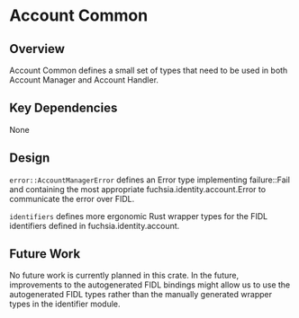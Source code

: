 # Account Common

## Overview

Account Common defines a small set of types that need to be used in both Account
Manager and Account Handler.


## Key Dependencies

None


## Design

`error::AccountManagerError` defines an Error type implementing failure::Fail
and containing the most appropriate fuchsia.identity.account.Error to
communicate the error over FIDL.

`identifiers` defines more ergonomic Rust wrapper types for the FIDL identifiers
defined in fuchsia.identity.account.


## Future Work

No future work is currently planned in this crate. In the future, improvements
to the autogenerated FIDL bindings might allow us to use the autogenerated FIDL
types rather than the manually generated wrapper types in the identifier module.

